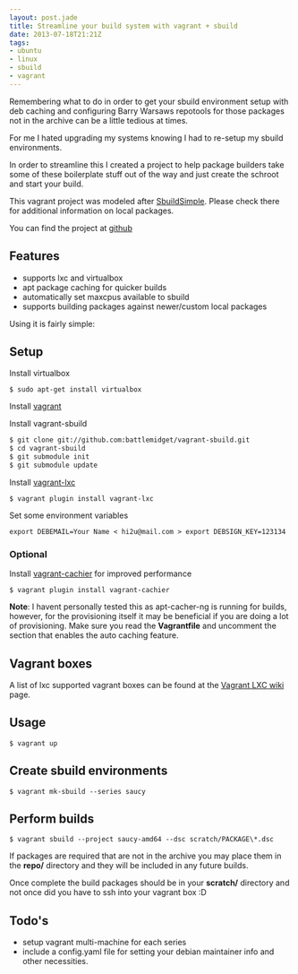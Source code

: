 ```yaml
---
layout: post.jade
title: Streamline your build system with vagrant + sbuild
date: 2013-07-18T21:21Z
tags:
- ubuntu
- linux
- sbuild
- vagrant
---
```

Remembering what to do in order to get your sbuild environment setup
with deb caching and configuring Barry Warsaws repotools for those
packages not in the archive can be a little tedious at times.

For me I hated upgrading my systems knowing I had to re-setup my
sbuild environments.

In order to streamline this I created a project to help package
builders take some of these boilerplate stuff out of the way and just
create the schroot and start your build.

This vagrant project was modeled after
[SbuildSimple](https://wiki.ubuntu.com/SimpleSbuild). Please check
there for additional information on local packages.

You can find the project at
[github](https://github.com/battlemidget/vagrant-sbuild)

## Features

*   supports lxc and virtualbox
*   apt package caching for quicker builds
*   automatically set maxcpus available to sbuild
*   supports building packages against newer/custom local packages

Using it is fairly simple:

## Setup

Install virtualbox

`$ sudo apt-get install virtualbox`

Install [vagrant](http://downloads.vagrantup.com/)

Install vagrant-sbuild

```bash
$ git clone git://github.com:battlemidget/vagrant-sbuild.git
$ cd vagrant-sbuild
$ git submodule init
$ git submodule update
```

Install [vagrant-lxc](https://github.com/fgrehm/vagrant-lxc)

`$ vagrant plugin install vagrant-lxc`

Set some environment variables

`export DEBEMAIL=Your Name < hi2u@mail.com > export DEBSIGN_KEY=123134`

### Optional

Install [vagrant-cachier](https://github.com/fgrehm/vagrant-cachier) for improved performance

`$ vagrant plugin install vagrant-cachier`

**Note**: I havent personally tested this as apt-cacher-ng is running
  for builds, however, for the provisioning itself it may be
  beneficial if you are doing a lot of provisioning. Make sure you
  read the **Vagrantfile** and uncomment the section that enables the
  auto caching feature.

## Vagrant boxes

A list of lxc supported vagrant boxes can be found at the
[Vagrant LXC wiki](https://github.com/fgrehm/vagrant-lxc/wiki/Base-boxes)
page.

## Usage

`$ vagrant up`

## Create sbuild environments

`$ vagrant mk-sbuild --series saucy`

## Perform builds

`$ vagrant sbuild --project saucy-amd64 --dsc scratch/PACKAGE\*.dsc`

If packages are required that are not in the archive you may place
them in the **repo/** directory and they will be included in any
future builds.

Once complete the build packages should be in your **scratch/**
directory and not once did you have to ssh into your vagrant box :D

## Todo's

*   setup vagrant multi-machine for each series
*   include a config.yaml file for setting your debian maintainer info and other necessities.
